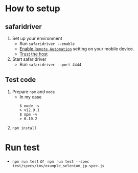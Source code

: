 # How to setup
## safaridriver
1. Set up your environment
    - Run `safaridriver --enable`
    - [Enable `Remote Automation`](https://webkit.org/blog/9395/webdriver-is-coming-to-safari-in-ios-13/) setting on your mobile device.
    - [Trust the host](https://support.apple.com/en-us/HT202778)
2. Start safaridriver
    - Run `safaridriver --port 4444`

## Test code
1. Prepare `npm` and `node`
    - In my case
        ```
        $ node -v
        > v12.9.1
        $ npm -v
        > 6.10.2
        ```
2. `npm install`

# Run test
- `npm run test` or ` npm run test --spec test/specs/ios/example_selenium_jp.spec.js`
